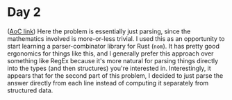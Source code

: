 # Day 2
([AoC link](https://adventofcode.com/2023/day/2))
Here the problem is essentially just parsing, since the mathematics involved is more-or-less trivial. I used this as an opportunity to start learning a parser-combinator library for Rust (`nom`). It has pretty good ergonomics for things like this, and I generally prefer this approach over something like RegEx because it's more natural for parsing things directly into the types (and then structures) you're interested in. Interestingly, it appears that for the second part of this problem, I decided to just parse the answer directly from each line instead of computing it separately from structured data. 